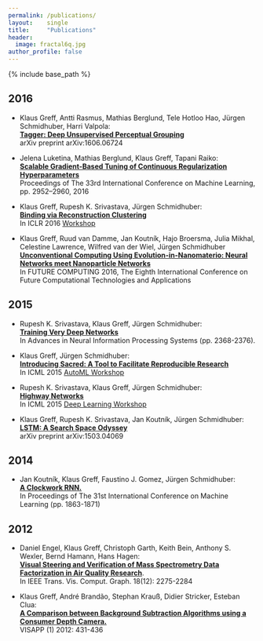 ```yaml
---
permalink: /publications/
layout:    single
title:     "Publications"
header:
  image: fractal6q.jpg
author_profile: false
---
```


{% include base_path %}

## 2016

* Klaus Greff, Antti Rasmus, Mathias Berglund, Tele Hotloo Hao, Jürgen Schmidhuber, Harri Valpola:  
  [**Tagger: Deep Unsupervised Perceptual Grouping**](http://arxiv.org/abs/1606.06724)  
  arXiv preprint arXiv:1606.06724

* Jelena Luketina, Mathias Berglund, Klaus Greff, Tapani Raiko:  
  [**Scalable Gradient-Based Tuning of Continuous Regularization Hyperparameters**](http://www.jmlr.org/proceedings/papers/v48/luketina16.html)  
  Proceedings of The 33rd International Conference on Machine Learning, pp. 2952–2960, 2016 

* Klaus Greff, Rupesh K. Srivastava, Jürgen Schmidhuber:  
  [**Binding via Reconstruction Clustering**](http://arxiv.org/abs/1511.06418)  
  In ICLR 2016 [Workshop](http://www.iclr.cc/doku.php?id=iclr2016:main)  

* Klaus Greff, Ruud van Damme, Jan Koutník, Hajo Broersma, Julia Mikhal, Celestine Lawrence, Wilfred van der Wiel, Jürgen Schmidhuber  
  [**Unconventional Computing Using Evolution-in-Nanomaterio: Neural Networks meet Nanoparticle Networks**](http://www.thinkmind.org/index.php?view=article&articleid=future_computing_2016_1_30_30037)  
  In FUTURE COMPUTING 2016, The Eighth International Conference on Future Computational Technologies and Applications

## 2015
* Rupesh K. Srivastava, Klaus Greff, Jürgen Schmidhuber:  
  [**Training Very Deep Networks**](http://papers.nips.cc/paper/5850-training-very-deep-networks)  
  In Advances in Neural Information Processing Systems (pp. 2368-2376).
  
* Klaus Greff, Jürgen Schmidhuber:  
  [**Introducing Sacred: A Tool to Facilitate Reproducible Research**](https://drive.google.com/open?id=0BzRGLkqgrI-qNjI4Y1FERVRFMGc)  
  In ICML 2015 [AutoML Workshop](https://sites.google.com/site/automlwsicml15/accepted-papers)
  
* Rupesh K. Srivastava, Klaus Greff, Jürgen Schmidhuber:  
  [**Highway Networks**](http://arxiv.org/abs/1505.00387)  
  In ICML 2015 [Deep Learning Workshop](https://sites.google.com/site/deeplearning2015/accepted-papers)  

* Klaus Greff, Rupesh K. Srivastava, Jan Koutník, Jürgen Schmidhuber:  
  [**LSTM: A Search Space Odyssey**](http://arxiv.org/abs/1503.04069)  
  arXiv preprint arXiv:1503.04069
 
## 2014

* Jan Koutník, Klaus Greff, Faustino J. Gomez, Jürgen Schmidhuber:  
  [**A Clockwork RNN.**](http://www.jmlr.org/proceedings/papers/v32/koutnik14.html)  
  In Proceedings of The 31st International Conference on Machine Learning (pp. 1863-1871)

##  2012

* Daniel Engel, Klaus Greff, Christoph Garth, Keith Bein, Anthony S. Wexler, Bernd Hamann, Hans Hagen:  
  [**Visual Steering and Verification of Mass Spectrometry Data Factorization in Air Quality Research**](https://www.researchgate.net/profile/Keith_Bein/publication/260582953_Visual_Steering_and_Verification_of_Mass_Spectrometry_Data_Factorization_in_Air_Quality_Research/links/54daef540cf233119bc48bc2.pdf).  
  In IEEE Trans. Vis. Comput. Graph. 18(12): 2275-2284

* Klaus Greff, André Brandão, Stephan Krauß, Didier Stricker, Esteban Clua:  
  [**A Comparison between Background Subtraction Algorithms using a Consumer Depth Camera.**](https://www.researchgate.net/profile/Andre_Brandao/publication/258518297_A_COMPARISON_BETWEEN_BACKGROUND_SUBTRACTION_ALGORITHMS_USING_A_CONSUMER_DEPTH_CAMERA/links/00b7d5288de3335fce000000.pdf)   
  VISAPP (1) 2012: 431-436
